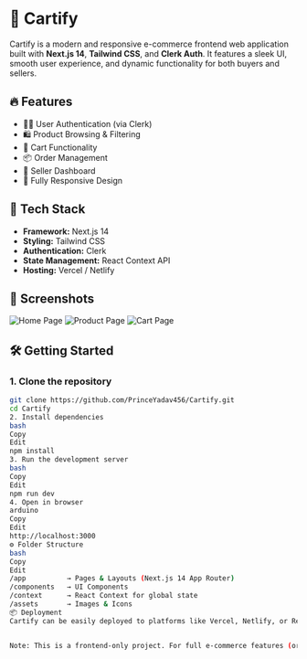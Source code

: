 # 🛒 Cartify

Cartify is a modern and responsive e-commerce frontend web application built with **Next.js 14**, **Tailwind CSS**, and **Clerk Auth**. It features a sleek UI, smooth user experience, and dynamic functionality for both buyers and sellers.

## 🔥 Features

- 🧑‍💼 User Authentication (via Clerk)
- 🛍️ Product Browsing & Filtering
- 🛒 Cart Functionality
- 📦 Order Management
- 🧾 Seller Dashboard
- 📱 Fully Responsive Design

## 🚀 Tech Stack

- **Framework:** Next.js 14
- **Styling:** Tailwind CSS
- **Authentication:** Clerk
- **State Management:** React Context API
- **Hosting:** Vercel / Netlify

## 📸 Screenshots

![Home Page](./screenshots/home.png)
![Product Page](./screenshots/product.png)
![Cart Page](./screenshots/cart.png)

## 🛠️ Getting Started

### 1. Clone the repository

```bash
git clone https://github.com/PrinceYadav456/Cartify.git
cd Cartify
2. Install dependencies
bash
Copy
Edit
npm install
3. Run the development server
bash
Copy
Edit
npm run dev
4. Open in browser
arduino
Copy
Edit
http://localhost:3000
⚙️ Folder Structure
bash
Copy
Edit
/app          → Pages & Layouts (Next.js 14 App Router)
/components   → UI Components
/context      → React Context for global state
/assets       → Images & Icons
📦 Deployment
Cartify can be easily deployed to platforms like Vercel, Netlify, or Render. Make sure to set required environment variables for Clerk.


Note: This is a frontend-only project. For full e-commerce features (orders, payments, inventory), you can extend it with a backend using MongoDB, Firebase, or Stripe integration.
```
